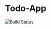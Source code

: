 # Todo-App
[![Build Status](https://travis-ci.com/IsaacOc/Todo-App.svg?branch=master)](https://travis-ci.com/IsaacOc/Todo-App)
